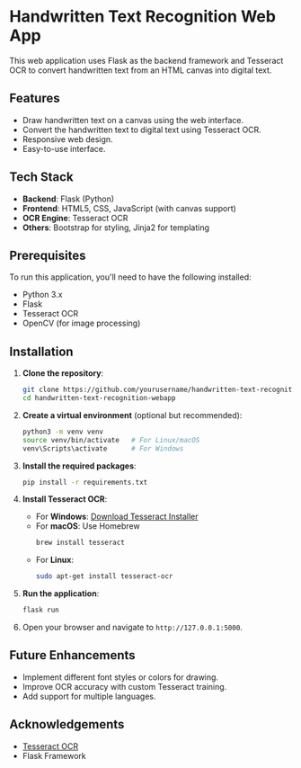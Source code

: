 # Handwritten Text Recognition Web App

This web application uses Flask as the backend framework and Tesseract OCR to convert handwritten text from an HTML canvas into digital text.

## Features

- Draw handwritten text on a canvas using the web interface.
- Convert the handwritten text to digital text using Tesseract OCR.
- Responsive web design.
- Easy-to-use interface.

## Tech Stack

- **Backend**: Flask (Python)
- **Frontend**: HTML5, CSS, JavaScript (with canvas support)
- **OCR Engine**: Tesseract OCR
- **Others**: Bootstrap for styling, Jinja2 for templating

## Prerequisites

To run this application, you'll need to have the following installed:

- Python 3.x
- Flask
- Tesseract OCR
- OpenCV (for image processing)

## Installation

1. **Clone the repository**:
    ```bash
    git clone https://github.com/yourusername/handwritten-text-recognition-webapp.git
    cd handwritten-text-recognition-webapp
    ```

2. **Create a virtual environment** (optional but recommended):
    ```bash
    python3 -m venv venv
    source venv/bin/activate   # For Linux/macOS
    venv\Scripts\activate      # For Windows
    ```

3. **Install the required packages**:
    ```bash
    pip install -r requirements.txt
    ```

4. **Install Tesseract OCR**:
    - For **Windows**: [Download Tesseract Installer](https://github.com/tesseract-ocr/tesseract)
    - For **macOS**: Use Homebrew
      ```bash
      brew install tesseract
      ```
    - For **Linux**:
      ```bash
      sudo apt-get install tesseract-ocr
      ```

5. **Run the application**:
    ```bash
    flask run
    ```

6. Open your browser and navigate to `http://127.0.0.1:5000`.


## Future Enhancements

- Implement different font styles or colors for drawing.
- Improve OCR accuracy with custom Tesseract training.
- Add support for multiple languages.

## Acknowledgements

- [Tesseract OCR](https://github.com/tesseract-ocr/tesseract)
- Flask Framework
